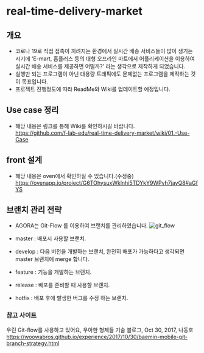 # real-time-delivery-market

## 개요
* 코로나 19로 직접 접촉이 꺼려지는 환경에서 실시간 배송 서비스들이 많이 생기는 시기에 'E-mart, 홈플러스 등의 대형 오프라인 마트에서 어플리케이션을 이용하여 실시간 배송 서비스를 제공하면 어떨까?' 라는 생각으로 제작하게 되었습니다. 
* 실행만 되는 프로그램이 아닌 대용량 트래픽에도 문제없는 프로그램을 제작하는 것이 목표입니다.
* 프로젝트 진행정도에 따라 ReadMe와 Wiki를 업데이트할 예정입니다.

## Use case 정리

* 해당 내용은 링크를 통해 Wiki를 확인하시길 바랍니다.    
https://github.com/f-lab-edu/real-time-delivery-market/wiki/01.-Use-Case

## front 설계

* 해당 내용은 oven에서 확인하실 수 있습니다.(수정중)    
https://ovenapp.io/project/G6TOhysuxWklnhi5TDYkY9WPvh7jayQ8#aGfYS

## 브랜치 관리 전략
* AGORA는 Git-Flow 를 이용하여 브랜치를 관리하였습니다.
![git_flow](https://user-images.githubusercontent.com/54772162/88681478-92ce9600-d12c-11ea-8be4-8b516f54cc6d.png)

* master : 배포시 사용할 브랜치.    
* develop : 다음 버전을 개발하는 브랜치, 완전히 배포가 가능하다고 생각되면 master 브랜치에 merge 합니다.    
* feature : 기능을 개발하는 브랜치.    
* release : 배포를 준비할 때 사용할 브랜치.    
* hotfix : 배포 후에 발생한 버그를 수정 하는 브랜치.    

### 참고 사이트
우린 Git-flow를 사용하고 있어요, 우아한 형제들 기술 블로그, Oct 30, 2017, 나동호
https://woowabros.github.io/experience/2017/10/30/baemin-mobile-git-branch-strategy.html
